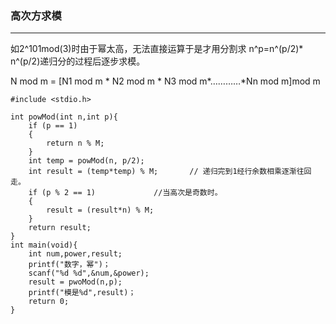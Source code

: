 ### 高次方求模
------
如2^101mod(3)时由于幂太高，无法直接运算于是才用分割求 n^p=n^(p/2)* n^(p/2)递归分的过程后逐步求模。

N mod m = [N1 mod m * N2 mod m * N3 mod m*…………*Nn mod m]mod m
```
#include <stdio.h>
 
int powMod(int n,int p){
    if (p == 1)
	{
		return n % M;
	}
	int temp = powMod(n, p/2);
	int result = (temp*temp) % M;		// 递归完到1经行余数相乘逐渐往回走。
	if (p % 2 == 1)				//当高次是奇数时。
	{
		result = (result*n) % M;
	}
	return result;
}
int main(void){
    int num,power,result;
    printf("数字，幂")；
    scanf("%d %d",&num,&power);
   	result = pwoMod(n,p);
	printf("模是%d",result)；
    return 0;
}
```
